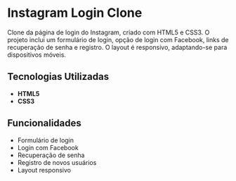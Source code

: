 # Instagram Login Clone

Clone da página de login do Instagram, criado com HTML5 e CSS3. O projeto inclui um formulário de login, opção de login com Facebook, links de recuperação de senha e registro. O layout é responsivo, adaptando-se para dispositivos móveis.

## Tecnologias Utilizadas

- **HTML5**
- **CSS3**

## Funcionalidades

- Formulário de login
- Login com Facebook
- Recuperação de senha
- Registro de novos usuários
- Layout responsivo




